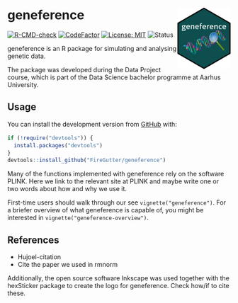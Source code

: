
<!-- README.md is generated from README.Rmd. Please edit that file -->

# geneference <img src="man/figures/logo.png" align="right" width="120"/>

<!-- badges: start -->

[![R-CMD-check](https://github.com/FireGutter/geneference/workflows/R-CMD-check/badge.svg)](https://github.com/FireGutter/geneference/actions)
[![CodeFactor](https://www.codefactor.io/repository/github/firegutter/geneference/badge?s=d63fc08844421c6003bc29b6e159ab5051f1f619)](https://www.codefactor.io/repository/github/firegutter/geneference)
[![License:
MIT](https://img.shields.io/badge/License-MIT-yellow.svg)](https://opensource.org/licenses/MIT/)
![Status](https://img.shields.io/badge/status-not%20released-orange)
<!-- badges: end -->

geneference is an R package for simulating and analysing genetic data.

The package was developed during the Data Project course, which is part
of the Data Science bachelor programme at Aarhus University.

## Usage

You can install the development version from
[GitHub](https://github.com/) with:

``` r
if (!require("devtools")) {
  install.packages("devtools")
}
devtools::install_github("FireGutter/geneference")
```

Many of the functions implemented with geneference rely on the software
PLINK. Here we link to the relevant site at PLINK and maybe write one or
two words about how and why we use it.

First-time users should walk through our see `vignette("geneference")`.
For a briefer overview of what geneference is capable of, you might be
interested in `vignette("geneference-overview")`.

## References

-   Hujoel-citation
-   Cite the paper we used in rmnorm

Additionally, the open source software Inkscape was used together with
the hexSticker package to create the logo for geneference. Check how/if
to cite these.
